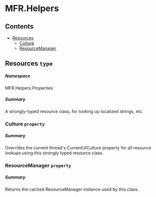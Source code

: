 <a name='assembly'></a>
# MFR.Helpers

## Contents

- [Resources](#T-MFR-Objects-Helpers-Properties-Resources 'MFR.Helpers.Properties.Resources')
  - [Culture](#P-MFR-Objects-Helpers-Properties-Resources-Culture 'MFR.Helpers.Properties.Resources.Culture')
  - [ResourceManager](#P-MFR-Objects-Helpers-Properties-Resources-ResourceManager 'MFR.Helpers.Properties.Resources.ResourceManager')

<a name='T-MFR-Objects-Helpers-Properties-Resources'></a>
## Resources `type`

##### Namespace

MFR.Helpers.Properties

##### Summary

A strongly-typed resource class, for looking up localized strings, etc.

<a name='P-MFR-Objects-Helpers-Properties-Resources-Culture'></a>
### Culture `property`

##### Summary

Overrides the current thread's CurrentUICulture property for all
  resource lookups using this strongly typed resource class.

<a name='P-MFR-Objects-Helpers-Properties-Resources-ResourceManager'></a>
### ResourceManager `property`

##### Summary

Returns the cached ResourceManager instance used by this class.
